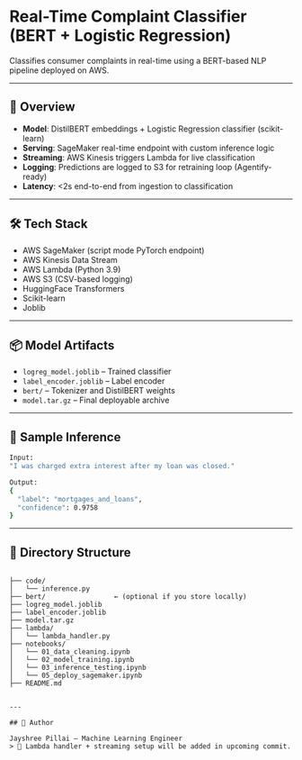# Real-Time Complaint Classifier (BERT + Logistic Regression)

Classifies consumer complaints in real-time using a BERT-based NLP pipeline deployed on AWS.

---

## 🚀 Overview

- **Model**: DistilBERT embeddings + Logistic Regression classifier (scikit-learn)
- **Serving**: SageMaker real-time endpoint with custom inference logic
- **Streaming**: AWS Kinesis triggers Lambda for live classification
- **Logging**: Predictions are logged to S3 for retraining loop (Agentify-ready)
- **Latency**: <2s end-to-end from ingestion to classification

---

## 🛠️ Tech Stack

- AWS SageMaker (script mode PyTorch endpoint)
- AWS Kinesis Data Stream
- AWS Lambda (Python 3.9)
- AWS S3 (CSV-based logging)
- HuggingFace Transformers
- Scikit-learn
- Joblib

---

## 📦 Model Artifacts

- `logreg_model.joblib` – Trained classifier
- `label_encoder.joblib` – Label encoder
- `bert/` – Tokenizer and DistilBERT weights
- `model.tar.gz` – Final deployable archive

---

## 🧪 Sample Inference

```bash
Input:
"I was charged extra interest after my loan was closed."

Output:
{
  "label": "mortgages_and_loans",
  "confidence": 0.9758
}
```

---

## 📁 Directory Structure

```

├── code/
│   └── inference.py
├── bert/                 ← (optional if you store locally)
├── logreg_model.joblib
├── label_encoder.joblib
├── model.tar.gz
├── lambda/
│   └── lambda_handler.py
├── notebooks/
│   └── 01_data_cleaning.ipynb
│   └── 02_model_training.ipynb
│   └── 03_inference_testing.ipynb
│   └── 05_deploy_sagemaker.ipynb
├── README.md


---

## 👤 Author

Jayshree Pillai – Machine Learning Engineer  
> 📌 Lambda handler + streaming setup will be added in upcoming commit.
